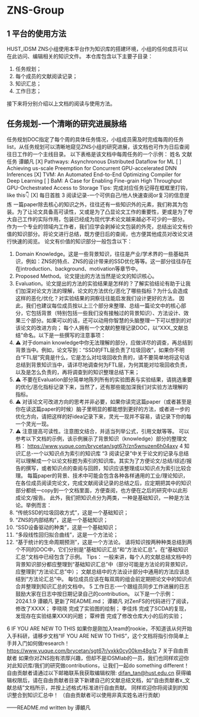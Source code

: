 # ZNS-Group
## 1 平台的使用方法
HUST_IDSM ZNS小组使用本平台作为知识库的搭建环境，小组的任何成员可以在此访问、编辑相关的知识文件。
本仓库包含以下主要子目录：
1. 任务规划；
2. 每个成员的文献阅读记录；
3. 知识汇总；
4. 工作日志；

接下来将分别介绍以上文档的阅读与使用方法。

## 任务规划-一个清晰的研究进展脉络
任务规划DOC指定了每个周的具体任务情况，小组成员需及时完成每周的任务list，从任务规划可以清晰地窥见ZNS小组的研究进展，该文档也可作为日后查阅往日工作的一个主线目录。
以下表格是该文档中每周任务的一个示例：
姓名	文献任务
谭頔凡	[X] Pathways: Asynchronous Distributed Dataflow for ML
[ ] Achieving us-scale Preemption for Concurrent GPU-accelerated DNN Inferences
[X] TVM: An Automated End-to-End Optimizing Compiler for Deep Learning
[ ] BaM: A Case for Enabling Fine-grain High Throughput GPU-Orchestrated Access to Storage
Tips:
完成对应任务记得在框框里打钩，like this👇
[X] 每日首胜
3 阅读记录-一个可供自己/他人快速查阅or复习的信息提炼
一篇paper除去核心的知识之外，往往还有一些知识外的元素，我们称其为包装。为了让论文具备高可读性，又或是为了凸显论文工作的重要性，更或是为了夸大自己工作的实际作用，包装已经成为现代学术论文越来越必不可少的一部分。
作为一个专业的领域内工作者，我们应学会剥掉论文包装的外壳，总结出论文有价值的知识部分。将论文进行总结，既方便日后的查阅，也方便其他成员对改论文进行快速的阅览。
论文有价值的知识部分一般包含以下：
1. Domain Knowledge。这是一些背景知识，往往是产业/学术界的一些基础共识，例如：ZNS的特点、ZNS的设计带来的SSD优化等等。这一部分往往存在在introduction、background、motivation等章节中。
2. Proposed Method。论文提出的方法当然是论文的知识核心。
3. Evaluation。论文提出的方法的实验结果是怎样的？了解实验结论有助于让我们加深对论文方法的理解，论文的方法优化/恶化了哪些指标？为什么会造成这样的恶化/优化？对实验结果的洞察往往能启发我们设计更好的方法。
因此，我们也建议每位成员按以上三个部分来整理、总结一篇论文中的核心部分，它包括背景（特别包括一些我们没有接触过的背景知识）、方法设计、效果三个部分。如果可以的话，还可以动用你智慧的头脑整理一下可以想到的对该论文的改进方向；
每个人拥有一个文献的整理记录DOC，以“XXX_文献总结”命名。以下是一些撰写的注意事项：
1. ⚠️ 对于domain knowledge中你无法理解的部分，应做详尽的调查，再总结到背景当中。例如，论文写到：“SSD的FTL层负责了垃圾回收”，如果你不明白“FTL层”究竟是什么，它是怎么对垃圾回收负责的，请不要简单地将这句话总结到背景知识当中，请详尽地调查何为FTL层，为何其能对垃圾回收负责，以及是怎么负责的，再将调查到的知识整理总结下来；
2. ⚠️ 不要在Evaluation部分简单地陈列所有的实验图表与实验结果，请挑选重要的优化/恶化指标记录下来，当然了，还有那些能加深我们对实验方法理解的指标。
3. ⚠️ 对该论文可改进方向的思考并非必要，如果你读完这篇paper（或者甚至是你在读这篇paper的时候）脑子里明显的都能想到更好的方法，或者进一步的优化方向，请把这样的好idea记录下来，灵光一现并不容易，请记录下你的每一个灵光一现。
4. ⚠️ 注意提高可读性。注意图文结合，并适当列举公式，引用文献等等。
可以参考以下文档的示例，该示例展示了背景知识（knowledge）部分的整理文档：
https://www.yuque.com/brycetan/sgt67r/zn5wnuzen6h04axy
4 知识汇总-一个以知识点为索引的知识库
“3 阅读记录”中关于论文的记录与总结可以理解成一个以论文标题为索引的知识库。其实为了方便论文/总结/综述/报告的撰写，或者知识点的查阅与回顾，知识应该整理成以知识点为索引比较合理。
每篇paper的背景、技术中可能会包含各种各样通用的工业/理论知识，在各位成员阅读完论文，完成文献阅读记录的总结之后，应定期把其中的知识部分都统一copy到一个文档里面，方便查阅，也方便在之后的研究中以此形成论文/报告。
此外，我们把知识点分为两类，一种是基础知识，一种是方法论。举例而言：
1. “传统SSD的垃圾回收方式”，这是一个基础知识；
2. “ZNS的内部结构”，这是一个基础知识；
3. “SSD设备驱动的种类”，这是一个基础知识；
4. “多段线性回归拟合曲线”，这是一个方法论；
5. “基于统计的生命周期预测”，这是一个方法论。
请将知识按两种种类总结到两个不同的DOC中，它们分别是“基础知识汇总”和“方法论汇总”。在“基础知识汇总”文档中已经包含了示例。
Tips：
一般来讲，每个人的文献总结文档中的背景知识部分都应整理到“基础知识汇总”中（部分可能是方法论的背景知识，应整理到“方法论汇总”中）；
文献总结中的方法设计部分中通用的方法应该总结到“方法论汇总”中。
每位成员应该在每双周的组会前定期把论文中的知识点合并整理到知识汇总的文档中。
5 工作日志-一个跟组员同步工作进展的日志
鼓励大家在日志中按日期记录自己的contribution。
以下是一个示例：
2024.1.9
谭頔凡 更新了README.md；
谭頔凡 对ZenFS的代码进行了阅读，修改了XXXX；
李晓晓 完成了实验图的绘制；
李佳炜 完成了SCDA的复现，发现存在实验结果XXX的问题；
覃梓晋 完成了修改仓库大小的后的实验；

6 IF YOU ARE NEW TO THIS
如果你是刚加入team的rookie，不知道该从何开始入手科研，请移步文档“IF YOU ARE NEW TO THIS”，这个文档将指引你简单上手并入门如何做research！
https://www.yuque.com/brycetan/sgt67r/yxkk0cy00km48g1z
7 关于自由贡献者
如果你对ZNS抱有浓厚兴趣，但却不是IDSMlab的一员，我们也同样欢迎你对此知识库/我们的研究做contributions，让我们一起do something different！
自由贡献者请通过以下邮箱联系我获取编辑权限:
difan_tan@hust.edu.cn
获得编辑权限后，请在自由贡献者目录下新建自己的文献总结文档，如“自由贡献者x_文献总结”文档所示，并按上述格式/标准进行自由贡献。
同样欢迎你将阅读到的知识整合到知识汇总中！
（自由贡献者可以使用非真实姓名进行贡献）

——README.md written by 谭頔凡
